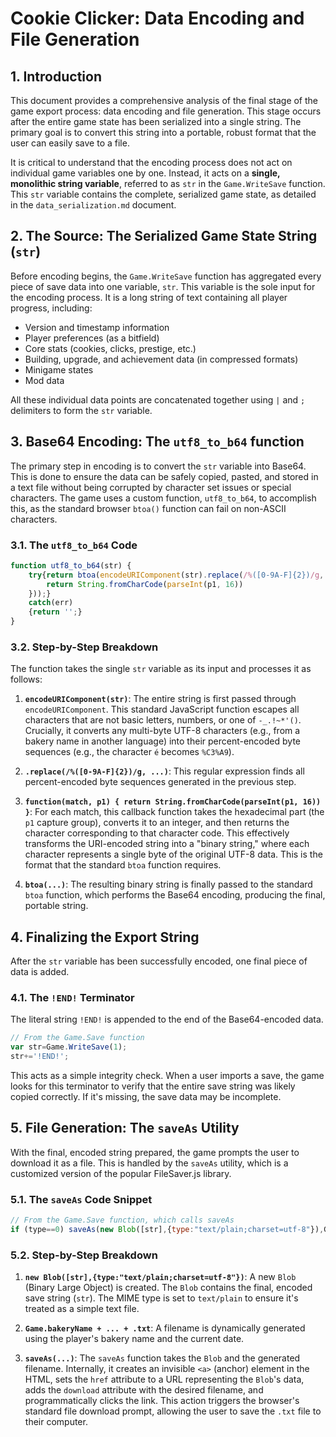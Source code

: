 # Cookie Clicker: Data Encoding and File Generation

## 1. Introduction

This document provides a comprehensive analysis of the final stage of the game export process: data encoding and file generation. This stage occurs after the entire game state has been serialized into a single string. The primary goal is to convert this string into a portable, robust format that the user can easily save to a file.

It is critical to understand that the encoding process does not act on individual game variables one by one. Instead, it acts on a **single, monolithic string variable**, referred to as `str` in the `Game.WriteSave` function. This `str` variable contains the complete, serialized game state, as detailed in the `data_serialization.md` document.

## 2. The Source: The Serialized Game State String (`str`)

Before encoding begins, the `Game.WriteSave` function has aggregated every piece of save data into one variable, `str`. This variable is the sole input for the encoding process. It is a long string of text containing all player progress, including:

-   Version and timestamp information
-   Player preferences (as a bitfield)
-   Core stats (cookies, clicks, prestige, etc.)
-   Building, upgrade, and achievement data (in compressed formats)
-   Minigame states
-   Mod data

All these individual data points are concatenated together using `|` and `;` delimiters to form the `str` variable.

## 3. Base64 Encoding: The `utf8_to_b64` function

The primary step in encoding is to convert the `str` variable into Base64. This is done to ensure the data can be safely copied, pasted, and stored in a text file without being corrupted by character set issues or special characters. The game uses a custom function, `utf8_to_b64`, to accomplish this, as the standard browser `btoa()` function can fail on non-ASCII characters.

### 3.1. The `utf8_to_b64` Code

```javascript
function utf8_to_b64(str) {
	try{return btoa(encodeURIComponent(str).replace(/%([0-9A-F]{2})/g, function(match, p1) {
		return String.fromCharCode(parseInt(p1, 16))
	}));}
	catch(err)
	{return '';}
}
```

### 3.2. Step-by-Step Breakdown

The function takes the single `str` variable as its input and processes it as follows:

1.  **`encodeURIComponent(str)`**: The entire string is first passed through `encodeURIComponent`. This standard JavaScript function escapes all characters that are not basic letters, numbers, or one of `-_.!~*'()`. Crucially, it converts any multi-byte UTF-8 characters (e.g., from a bakery name in another language) into their percent-encoded byte sequences (e.g., the character `é` becomes `%C3%A9`).

2.  **`.replace(/%([0-9A-F]{2})/g, ...)`**: This regular expression finds all percent-encoded byte sequences generated in the previous step.

3.  **`function(match, p1) { return String.fromCharCode(parseInt(p1, 16)) }`**: For each match, this callback function takes the hexadecimal part (the `p1` capture group), converts it to an integer, and then returns the character corresponding to that character code. This effectively transforms the URI-encoded string into a "binary string," where each character represents a single byte of the original UTF-8 data. This is the format that the standard `btoa` function requires.

4.  **`btoa(...)`**: The resulting binary string is finally passed to the standard `btoa` function, which performs the Base64 encoding, producing the final, portable string.

## 4. Finalizing the Export String

After the `str` variable has been successfully encoded, one final piece of data is added.

### 4.1. The `!END!` Terminator

The literal string `!END!` is appended to the end of the Base64-encoded data. 

```javascript
// From the Game.Save function
var str=Game.WriteSave(1);
str+='!END!';
```

This acts as a simple integrity check. When a user imports a save, the game looks for this terminator to verify that the entire save string was likely copied correctly. If it's missing, the save data may be incomplete.

## 5. File Generation: The `saveAs` Utility

With the final, encoded string prepared, the game prompts the user to download it as a file. This is handled by the `saveAs` utility, which is a customized version of the popular FileSaver.js library.

### 5.1. The `saveAs` Code Snippet

```javascript
// From the Game.Save function, which calls saveAs
if (type==0) saveAs(new Blob([str],{type:"text/plain;charset=utf-8"}),Game.bakeryName+'-'+date.getFullYear()+'-'+(date.getMonth()+1)+'-'+date.getDate()+'.txt');
```

### 5.2. Step-by-Step Breakdown

1.  **`new Blob([str],{type:"text/plain;charset=utf-8"})`**: A new `Blob` (Binary Large Object) is created. The `Blob` contains the final, encoded save string (`str`). The MIME type is set to `text/plain` to ensure it's treated as a simple text file.

2.  **`Game.bakeryName + ... + .txt`**: A filename is dynamically generated using the player's bakery name and the current date.

3.  **`saveAs(...)`**: The `saveAs` function takes the `Blob` and the generated filename. Internally, it creates an invisible `<a>` (anchor) element in the HTML, sets the `href` attribute to a URL representing the `Blob`'s data, adds the `download` attribute with the desired filename, and programmatically clicks the link. This action triggers the browser's standard file download prompt, allowing the user to save the `.txt` file to their computer.

